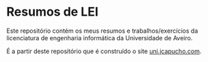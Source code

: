 # Resumos de LEI

Este repositório contém os meus resumos e trabalhos/exercícios da licenciatura de
engenharia informática da Universidade de Aveiro.

É a partir deste repositório que é construído o site [uni.jcapucho.com](https://uni.jcapucho.com).
